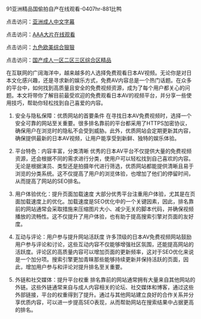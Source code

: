 
91亚洲精品国偷拍自产在线观看-0407hr-881比鸭


点击访问：<a href="https://rtj-3zo.pages.dev/">亚洲成人中文字幕</a>

点击访问：<a href="https://gfd-5xg.pages.dev/">AAA大片在线观看</a>

点击访问：<a href="https://vassv.pages.dev/">九色欧美综合狠狠</a>

点击访问：<a href="https://fdhf-454.pages.dev/">国产成人一区二区三区综合区精品</a>


在互联网的广阔海洋中，越来越多的人选择免费观看日本AV视频。无论你是对日本文化感兴趣，还是寻求新的娱乐方式，免费AV内容总是一个热门话题。在众多的平台中，如何找到高质量且安全的免费视频资源，成为了每个用户都关心的问题。本文将带你了解目前最受欢迎的免费观看日本AV的视频平台，并分享一些使用技巧，帮助你轻松找到自己喜爱的内容。

1. 安全与隐私保障：优质网站的首要条件
在寻找日本AV免费视频时，选择一个安全可靠的网站至关重要。很多排名靠前的平台都采用了HTTPS加密协议，确保用户在浏览时的隐私不会受到威胁。此外，优质网站会定期更新其内容，确保提供最新的日本AV视频，让用户能享受到新鲜、独特的娱乐体验。

2. 平台特色：内容丰富，分类清晰
优秀的日本AV平台不仅提供大量的免费视频资源，还会根据不同的需求进行分类，使用户可以轻松找到自己喜欢的内容。无论是根据演员、类型还是拍摄年代进行筛选，优质网站都能提供清晰且易于浏览的分类系统。这不仅提高了用户的浏览体验，也增加了他们的停留时间，从而提高了网站的SEO排名。

3. 用户体验优化：提升页面加载速度
大部分优秀平台注重用户体验，尤其是在页面加载速度上的优化。加载速度是SEO优化中的一个关键因素，因此，排名靠前的网站通常会采取措施来压缩图片大小、减少无关的脚本代码，并确保视频播放的流畅性。这不仅提升了用户体验，也有助于提高搜索引擎对页面的友好度。

4. 互动与评论：用户参与提升网站活跃度
许多顶级的日本AV免费视频网站鼓励用户参与评论和讨论，这些互动内容不仅能够增强社区氛围，还能提高网站的活跃度。评论区的高质量内容可以增加页面的更新频率，这对于SEO优化来说是一个加分项。搜索引擎更加青睐那些能够持续更新并保持活跃的页面，因此，增加用户参与和评论对提升排名至关重要。

5. 外链和社交媒体：提升平台权重
排名靠前的网站通常拥有大量来自其他网站的外链。这些外链通常来自与成人内容相关的论坛、社交媒体和博客，通过这些外部链接，平台的权重得到了提升。通过与其他网站建立良好的合作关系并分享优质内容，可以进一步提高SEO表现，从而帮助网站在搜索结果中占据更高的排名。

<span style="display:none;">[Canonical link]( https://github.com/th20250704/4852485 ）</span>
